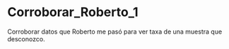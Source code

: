 # Corroborar_Roberto_1
Corroborar datos que Roberto me pasó para ver taxa de una muestra que desconozco.
